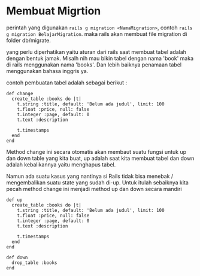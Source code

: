 # Membuat Migrtion

perintah yang digunakan `rails g migration <NamaMigration>`, contoh `rails g migration BelajarMigration`.
maka rails akan membuat file migration di folder db/migrate.

yang perlu diperhatikan yaitu aturan dari rails saat membuat tabel adalah dengan bentuk jamak. Misalh nih mau bikin tabel dengan nama 'book' maka di rails menggunakan nama 'books'. Dan lebih baiknya penamaan tabel menggunakan bahasa inggris ya.

contoh pembuatan tabel adalah sebagai berikut :

```
def change
  create_table :books do |t|
    t.string :title, default: 'Belum ada judul', limit: 100
    t.float :price, null: false
    t.integer :page, default: 0
    t.text :description

    t.timestamps
  end
end
```

Method change ini secara otomatis akan membaut suatu fungsi untuk up dan down table yang kita buat, up adalah saat kita membuat tabel dan down adalah kebalikannya yaitu menghapus tabel.

Namun ada suatu kasus yang nantinya si Rails tidak bisa menebak / mengembalikan suatu state yang sudah di-up. Untuk itulah sebaiknya kita pecah method change ini menjadi method up dan down secara mandiri

```
def up
  create_table :books do |t|
    t.string :title, default: 'Belum ada judul', limit: 100
    t.float :price, null: false
    t.integer :page, default: 0
    t.text :description

    t.timestamps
  end
end

def down
  drop_table :books
end
```
